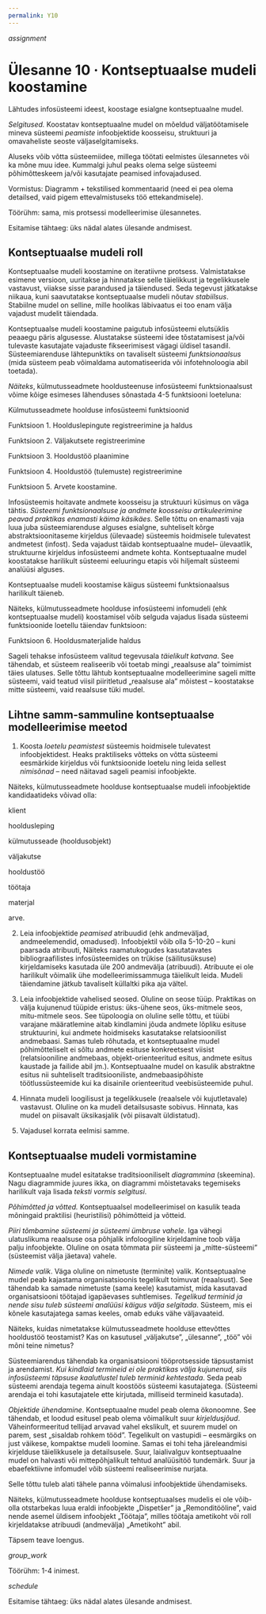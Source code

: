 ```yaml
---
permalink: Y10
---
```


<div style='display: inline-block;'> <i class="material-icons ikoon teal">assignment</i></div>

# Ülesanne 10 · Kontseptuaalse mudeli koostamine

Lähtudes infosüsteemi ideest, koostage esialgne kontseptuaalne mudel.

_Selgitused._ Koostatav kontseptuaalne mudel on mõeldud väljatöötamisele mineva süsteemi _peamiste_ infoobjektide koosseisu, struktuuri ja omavaheliste seoste väljaselgitamiseks.

Aluseks võib võtta süsteemiidee, millega töötati eelmistes ülesannetes või ka mõne muu idee. Kummalgi juhul peaks olema selge süsteemi põhimõtteskeem ja/või kasutajate peamised infovajadused.

Vormistus: Diagramm + tekstilised kommentaarid (need ei pea olema detailsed, vaid pigem ettevalmistuseks töö ettekandmisele).

Töörühm: sama, mis protsessi modelleerimise ülesannetes.

Esitamise tähtaeg: üks nädal alates ülesande andmisest.

## Kontseptuaalse mudeli roll

Kontseptuaalse mudeli koostamine on iteratiivne protsess. Valmistatakse esimene versioon, uuritakse ja hinnatakse selle täielikkust ja tegelikkusele vastavust, viiakse sisse parandused ja täiendused. Seda tegevust jätkatakse niikaua, kuni saavutatakse kontseptuaalse mudeli nõutav _stabiilsus_. Stabiilne mudel on selline, mille hoolikas läbivaatus ei too enam välja vajadust mudelit täiendada.

Kontseptuaalse mudeli koostamine paigutub infosüsteemi elutsüklis peaaegu päris algusesse. Alustatakse süsteemi idee tõstatamisest ja/või tulevaste kasutajate vajaduste fikseerimisest vägagi üldisel tasandil. Süsteemiarenduse lähtepunktiks on tavaliselt süsteemi _funktsionaalsus_ (mida süsteem peab võimaldama automatiseerida või infotehnoloogia abil toetada). 

_Näiteks_, külmutusseadmete hooldusteenuse infosüsteemi funktsionaalsust võime kõige esimeses lähenduses sõnastada 4-5 funktsiooni loeteluna:

Külmutusseadmete hoolduse infosüsteemi funktsioonid

Funktsioon 1. Hoolduslepingute registreerimine ja haldus

Funktsioon 2. Väljakutsete registreerimine

Funktsioon 3. Hooldustöö plaanimine

Funktsioon 4. Hooldustöö (tulemuste) registreerimine

Funktsioon 5. Arvete koostamine.

Infosüsteemis hoitavate andmete koosseisu ja struktuuri küsimus on väga tähtis. _Süsteemi funktsionaalsuse ja andmete koosseisu artikuleerimine peavad praktikas enamasti käima käsikäes_. Selle tõttu on enamasti vaja luua juba süsteemiarenduse alguses esialgne, suhteliselt kõrge abstraktsioonitaseme kirjeldus (ülevaade) süsteemis hoidmisele tulevatest andmetest (infost). Seda vajadust täidab kontseptuaalne mudel– ülevaatlik, struktuurne kirjeldus infosüsteemi andmete kohta. Kontseptuaalne mudel koostatakse harilikult süsteemi eeluuringu etapis või hiljemalt süsteemi analüüsi alguses.

Kontseptuaalse mudeli koostamise käigus süsteemi funktsionaalsus harilikult täieneb.

Näiteks, külmutusseadmete hoolduse infosüsteemi infomudeli (ehk kontseptuaalse mudeli) koostamisel võib selguda vajadus lisada süsteemi funktsioonide loetellu täiendav funktsioon:

Funktsioon 6. Hooldusmaterjalide haldus

Sageli tehakse infosüsteem valitud tegevusala _täielikult katvana_. See tähendab, et süsteem realiseerib või toetab mingi „reaalsuse ala” toimimist täies ulatuses. Selle tõttu lähtub kontseptuaalne modelleerimine sageli mitte süsteemi, vaid teatud viisil piiritletud „reaalsuse ala” mõistest – koostatakse mitte süsteemi, vaid reaalsuse tüki mudel.

## Lihtne samm-sammuline kontseptuaalse modelleerimise meetod

1. Koosta _loetelu_ _peamistest_ süsteemis hoidmisele tulevatest infoobjektidest. Heaks praktiliseks võtteks on võtta süsteemi eesmärkide kirjeldus või funktsioonide loetelu ning leida sellest _nimisõnad_ – need näitavad sageli peamisi infoobjekte.

Näiteks, külmutusseadmete hoolduse kontseptuaalse mudeli infoobjektide kandidaatideks võivad olla:

klient

hooldusleping

külmutusseade (hooldusobjekt)

väljakutse

hooldustöö

töötaja

materjal

arve.

2. Leia infoobjektide _peamised_ atribuudid (ehk andmeväljad, andmeelemendid, omadused). Infoobjektil võib olla 5-10-20 – kuni paarsada atribuuti, Näiteks raamatukogudes kasutatavates bibliograafilistes infosüsteemides on trükise (säilitusüksuse) kirjeldamiseks kasutada üle 200 andmevälja (atribuudi). Atribuute ei ole harilikult võimalik ühe modelleerimissammuga täielikult leida. Mudeli täiendamine jätkub tavaliselt küllaltki pika aja vältel.

3. Leia infoobjektide vahelised seosed. Oluline on seose tüüp. Praktikas on välja kujunenud tüüpide eristus: üks-ühene seos, üks-mitmele seos, mitu-mitmele seos. See tüpoloogia on oluline selle tõttu, et tüübi varajane määratlemine aitab kindlamini jõuda andmete lõpliku esituse struktuurini, kui andmete hoidmiseks kasutatakse relatsioonilist andmebaasi. Samas tuleb rõhutada, et kontseptuaalne mudel põhimõtteliselt ei sõltu andmete esituse konkreetsest viisist (relatsiooniline andmebaas, objekt-orienteeritud esitus, andmete esitus kaustade ja failide abil jm.). Kontseptuaalne mudel on kasulik abstraktne esitus nii suhteliselt traditsiooniliste, andmebaasipõhiste töötlussüsteemide kui ka disainile orienteeritud veebisüsteemide puhul.

4. Hinnata mudeli loogilisust ja tegelikkusele (reaalsele või kujutletavale) vastavust. Oluline on ka mudeli detailsusaste sobivus. Hinnata, kas mudel on piisavalt üksikasjalik (või piisavalt üldistatud).

5. Vajadusel korrata eelmisi samme.

## Kontseptuaalse mudeli vormistamine

Kontseptuaalne mudel esitatakse traditsiooniliselt _diagrammina_ (skeemina). Nagu diagrammide juures ikka, on diagrammi mõistetavaks tegemiseks harilikult vaja lisada _teksti vormis selgitusi_.

_Põhimõtted ja võtted._ Kontseptuaalsel modelleerimisel on kasulik teada mõningaid praktilisi (heuristilisi) põhimõtteid ja võtteid.

_Piiri tõmbamine süsteemi ja süsteemi ümbruse vahele_. Iga vähegi ulatuslikuma reaalsuse osa põhjalik infoloogiline kirjeldamine toob välja palju infoobjekte. Oluline on osata tõmmata piir süsteemi ja „mitte-süsteemi” (süsteemist välja jäetava) vahele.

_Nimede valik_. Väga oluline on nimetuste (terminite) valik. Kontseptuaalne mudel peab kajastama organisatsioonis tegelikult toimuvat (reaalsust). See tähendab ka samade nimetuste (sama keele) kasutamist, mida kasutavad organisatsiooni töötajad igapäevases suhtlemises. _Tegelikud terminid ja nende sisu tuleb süsteemi analüüsi käigus välja selgitada_. Süsteem, mis ei kõnele kasutajatega samas keeles, omab eduks vähe väljavaateid.

Näiteks, kuidas nimetatakse külmutusseadmete hoolduse ettevõttes hooldustöö teostamist? Kas on kasutusel „väljakutse”, „ülesanne”, „töö” või mõni teine nimetus?

Süsteemiarendus tähendab ka organisatsiooni tööprotsesside täpsustamist ja arendamist. _Kui kindlaid termineid ei ole praktikas välja kujunenud, siis infosüsteemi täpsuse kaalutlustel tuleb terminid kehtestada_. Seda peab süsteemi arendaja tegema ainult koostöös süsteemi kasutajatega. (Süsteemi arendaja ei tohi kasutajatele ette kirjutada, milliseid termineid kasutada).

_Objektide ühendamine_. Kontseptuaalne mudel peab olema ökonoomne. See tähendab, et loodud esitusel peab olema võimalikult suur _kirjeldusjõud_. Väheinformeeritud tellijad arvavad vahel ekslikult, et suurem mudel on parem, sest „sisaldab rohkem tööd”. Tegelikult on vastupidi – eesmärgiks on just väikese, kompaktse mudeli loomine. Samas ei tohi teha järeleandmisi kirjelduse täielikkusele ja detailsusele. Suur, laialivalguv kontseptuaalne mudel on halvasti või mittepõhjalikult tehtud analüüsitöö tundemärk. Suur ja ebaefektiivne infomudel võib süsteemi realiseerimise nurjata.

Selle tõttu tuleb alati tähele panna võimalusi infoobjektide ühendamiseks.

Näiteks, külmutusseadmete hoolduse kontseptuaalses mudelis ei ole võib-olla otstarbekas luua eraldi infoobjekte „Dispetšer” ja „Remonditööline”, vaid nende asemel üldisem infoobjekt „Töötaja”, milles töötaja ametikoht või roll kirjeldatakse atribuudi (andmevälja) „Ametikoht” abil.

Täpsem teave loengus.

<div style='display: inline-block;'> <i class="material-icons ikoon teal">group_work</i></div>

Töörühm: 1-4 inimest.

<div style='display: inline-block;'> <i class="material-icons ikoon teal">schedule</i></div>

Esitamise tähtaeg: üks nädal alates ülesande andmisest.